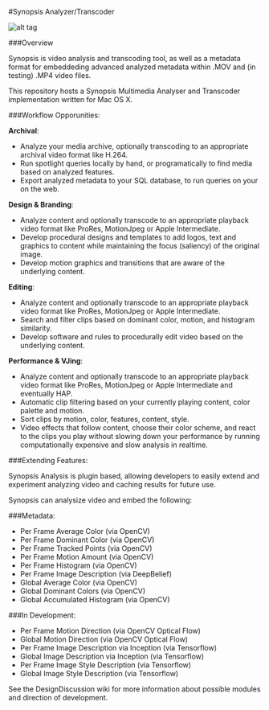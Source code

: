 
#Synopsis Analyzer/Transcoder

![alt tag](https://dl.dropboxusercontent.com/u/42612525/SynopsisRTF/MainUI.png)


###Overview

Synopsis is video analysis and transcoding tool, as well as a metadata format for embeddeding advanced analyzed metadata within .MOV and (in testing) .MP4 video files. 

This repository hosts a Synopsis Multimedia Analyser and Transcoder implementation written for Mac OS X.

###Workflow Opporunities:

**Archival**: 
* Analyze your media archive, optionally transcoding to an appropriate archival video format like H.264.
* Run spotlight queries locally by hand, or programatically to find media based on analyzed features.
* Export analyzed metadata to your SQL database, to run queries on your on the web.

**Design & Branding**:
* Analyze content and optionally transcode to an appropriate playback video format like ProRes, MotionJpeg or Apple Intermediate.
* Develop procedural designs and templates to add logos, text and graphics to content while maintaining the focus (saliency) of the original image.
* Develop motion graphics and transitions that are aware of the underlying content.

**Editing**:
* Analyze content and optionally transcode to an appropriate playback video format like ProRes, MotionJpeg or Apple Intermediate.
* Search and filter clips based on dominant color, motion, and histogram similarity.
* Develop software and rules to procedurally edit video based on the underlying content.

**Performance & VJing**:
* Analyze content and optionally transcode to an appropriate playback video format like ProRes, MotionJpeg or Apple Intermediate and eventually HAP.
* Automatic clip filtering based on your currently playing content, color palette and motion.
* Sort clips by motion, color, features, content, style.
* Video effects that follow content, choose their color scheme, and react to the clips you play without slowing down your performance by running computationally expensive and slow analysis in realtime.

###Extending Features:

Synopsis Analysis is plugin based, allowing developers to easily extend and experiment analyzing video and caching results for future use.

Synopsis can analysize video and embed the following:

###Metadata:

* Per Frame Average Color (via OpenCV)
* Per Frame Dominant Color (via OpenCV)
* Per Frame Tracked Points (via OpenCV)
* Per Frame Motion Amount (via OpenCV)
* Per Frame Histogram (via OpenCV)
* Per Frame Image Description (via DeepBelief)
* Global Average Color (via OpenCV)
* Global Dominant Colors (via OpenCV)
* Global Accumulated Histogram (via OpenCV)

###In Development:

* Per Frame Motion Direction (via OpenCV Optical Flow)
* Global Motion Direction (via OpenCV Optical Flow)
* Per Frame Image Description via Inception (via Tensorflow)
* Global Image Description via Inception (via Tensorflow)
* Per Frame Image Style Description (via Tensorflow)
* Global Image Style Description (via Tensorflow)

See the DesignDiscussion wiki for more information about possible modules and direction of development.
